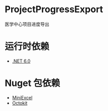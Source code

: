# ProjectProgressExport

医学中心项目进度导出

# 运行时依赖

- [.NET 6.0](https://dotnet.microsoft.com/zh-cn/download/dotnet/thank-you/sdk-6.0.415-windows-x64-installer)

# Nuget 包依赖

- [MiniExcel](https://github.com/mini-software/MiniExcel/tree/master)
- [Octokit](https://github.com/octokit/octokit.net)
